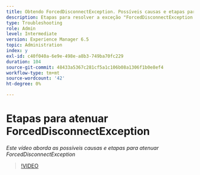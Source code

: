 ```yaml
---
title: Obtendo ForcedDisconnectException. Possíveis causas e etapas para atenuar o problema.
description: Etapas para resolver a exceção "ForcedDisconnectException - esse membro foi forçado a sair do sistema distribuído".
type: Troubleshooting
role: Admin
level: Intermediate
version: Experience Manager 6.5
topic: Administration
index: y
exl-id: c40f040a-6e9e-498e-a8b3-749ba70fc229
duration: 104
source-git-commit: 48433a5367c281cf5a1c106b08a1306f1b0e8ef4
workflow-type: tm+mt
source-wordcount: '42'
ht-degree: 0%

---
```


# Etapas para atenuar ForcedDisconnectException

*Este vídeo aborda as possíveis causas e etapas para atenuar ForcedDisconnectException*

>[!VIDEO](https://video.tv.adobe.com/v/3438724?quality=12&learn=on&captions=por_br)
